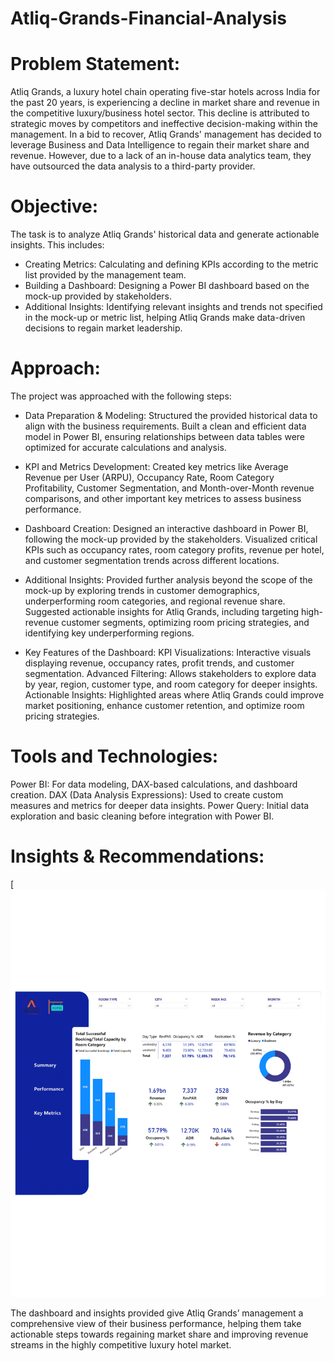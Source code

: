 # Atliq-Grands-Financial-Analysis

# Problem Statement:
Atliq Grands, a luxury hotel chain operating five-star hotels across India for the past 20 years, is experiencing a decline in market share and revenue in the competitive luxury/business hotel sector. This decline is attributed to strategic moves by competitors and ineffective decision-making within the management. In a bid to recover, Atliq Grands' management has decided to leverage Business and Data Intelligence to regain their market share and revenue. However, due to a lack of an in-house data analytics team, they have outsourced the data analysis to a third-party provider.

# Objective:
The task is to analyze Atliq Grands' historical data and generate actionable insights. This includes:

* Creating Metrics: Calculating and defining KPIs according to the metric list provided by the management team.
* Building a Dashboard: Designing a Power BI dashboard based on the mock-up provided by stakeholders.
* Additional Insights: Identifying relevant insights and trends not specified in the mock-up or metric list, helping Atliq Grands make data-driven decisions to regain market leadership.

# Approach:
The project was approached with the following steps:

* Data Preparation & Modeling:
Structured the provided historical data to align with the business requirements.
Built a clean and efficient data model in Power BI, ensuring relationships between data tables were optimized for accurate calculations and analysis.

* KPI and Metrics Development:
Created key metrics like Average Revenue per User (ARPU), Occupancy Rate, Room Category Profitability, Customer Segmentation, and Month-over-Month revenue comparisons, and other important key metrices to assess business performance.

* Dashboard Creation:
Designed an interactive dashboard in Power BI, following the mock-up provided by the stakeholders.
Visualized critical KPIs such as occupancy rates, room category profits, revenue per hotel, and customer segmentation trends across different locations.

* Additional Insights:
Provided further analysis beyond the scope of the mock-up by exploring trends in customer demographics, underperforming room categories, and regional revenue share.
Suggested actionable insights for Atliq Grands, including targeting high-revenue customer segments, optimizing room pricing strategies, and identifying key underperforming regions.

* Key Features of the Dashboard:
KPI Visualizations: Interactive visuals displaying revenue, occupancy rates, profit trends, and customer segmentation.
Advanced Filtering: Allows stakeholders to explore data by year, region, customer type, and room category for deeper insights.
Actionable Insights: Highlighted areas where Atliq Grands could improve market positioning, enhance customer retention, and optimize room pricing strategies.


# Tools and Technologies:
Power BI: For data modeling, DAX-based calculations, and dashboard creation.
DAX (Data Analysis Expressions): Used to create custom measures and metrics for deeper data insights.
Power Query: Initial data exploration and basic cleaning before integration with Power BI.

# Insights & Recommendations:
[![Sales Dashboard](https://github.com/Aahil-Hussain/Atliq-Grands-Financial-Analysis/blob/main/Atliq%20Grands%20Financial%20Analysis-1.png)

The dashboard and insights provided give Atliq Grands’ management a comprehensive view of their business performance, helping them take actionable steps towards regaining market share and improving revenue streams in the highly competitive luxury hotel market.
